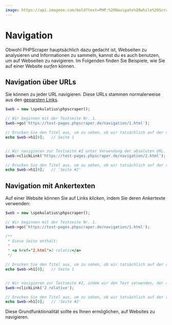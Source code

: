 ```yaml
---
image: https://api.imageee.com/bold?text=PHP:%20Navigate%20while%20Scraping&bg_image=https://images.unsplash.com/photo-1542762933-ab3502717ce7
---
```


# Navigation

Obwohl PHPScraper hauptsächlich dazu gedacht ist, Webseiten zu analysieren und Informationen zu sammeln, kannst du es auch benutzen, um auf Webseiten zu navigieren. Im Folgenden finden Sie Beispiele, wie Sie auf einer Website *surfen* können.


## Navigation über URLs

Sie können zu jeder URL navigieren. Diese URLs stammen normalerweise aus den [geparsten Links](/examples/scrape-links).

```PHP
$web = new \spekulatius\phpscraper();

// Wir beginnen mit der Testseite Nr. 1.
$web->go('https://test-pages.phpscraper.de/navigation/1.html');

// Drucken Sie den Titel aus, um zu sehen, ob wir tatsächlich auf der richtigen Seite sind...
echo $web->h1[0];   // Seite 1


// Wir navigieren zur Testseite #2 unter Verwendung der absoluten URL.
$web->clickLink('https://test-pages.phpscraper.de/navigation/2.html');

// Drucken Sie den Titel aus, um zu sehen, ob wir tatsächlich auf der richtigen Seite sind...
echo $web->h1[0];   // 'Seite #2'
```


## Navigation mit Ankertexten

Auf einer Website können Sie auf Links *klicken*, indem Sie deren Ankertexte verwenden:

```PHP
$web = new \spekulatius\phpscraper();

// Wir beginnen mit der Testseite Nr. 1.
$web->go('https://test-pages.phpscraper.de/navigation/1.html');

/**
 * Diese Seite enthält:
 *
 * <a href="2.html">2 relativ</a>
 */

// Drucken Sie den Titel aus, um zu sehen, ob wir tatsächlich auf der richtigen Seite sind...
echo $web->h1[0];   // Seite 1


// Wir navigieren zur Testseite #2, indem wir den Text verwenden, der auf der Seite steht.
$web->clickLink('2 relative');

// Drucken Sie den Titel aus, um zu sehen, ob wir tatsächlich auf der richtigen Seite sind...
echo $web->h1[0];   // 'Seite #2'
```

Diese Grundfunktionalität sollte es Ihnen ermöglichen, auf Websites zu navigieren.
